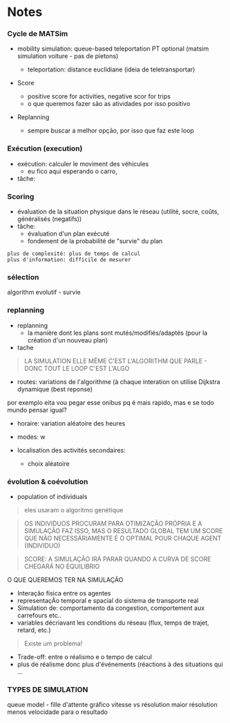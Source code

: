 # Notes
### Cycle de MATSim

- mobility simulation: queue-based teleportation PT optional (matsim simulation voiture - pas de pietons)
  - teleportation: distance euclidiane (ideia de teletransportar)

- Score
  - positive score for activities, negative scor for trips
  - o que queremos fazer são as atividades por isso positivo

- Replanning
   - sempre buscar a melhor opção, por isso que faz este loop

### Exécution (execution)
- exécution: calculer le moviment des véhicules 
  - eu fico aqui esperando o carro, 
- tâche: 

### Scoring
- évaluation de la situation physique dans le réseau (utilité, socre, coûts, généralisés (negatifs))
- tâche:
   - évaluation d'un plan exécuté
   - fondement de la probabilité de "survie" du plan

```
plus de complexité: plus de temps de calcul
plus d'information: difficile de mesurer
```
### sélection
algorithm evolutif - survie

### replanning
- replanning
  - la manière dont les plans sont mutés/modifiés/adaptés (pour la création d'un nouveau plan)
- tache

> LA SIMULATION ELLE MÊME C'EST L'ALGORITHM QUE PARLE - DONC TOUT LE LOOP C'EST L'ALGO
- routes: variations de l'algorithme (à chaque interation on utilise Dijkstra dynamique (best reponse) 

por exemplo eita vou pegar esse onibus pq é mais rapido, mas e se todo mundo pensar igual? 

- horaire: variation aléatoire des heures

- modes: w

- localisation des activités secondaires:
  - choix aléatoire

### évolution & coévolution

  - population of individuals 

> eles usaram o algoritmo genétique 

> OS INDIVIDUOS PROCURAM PARA OTIMIZAÇÃO PRÓPRIA E A SIMULAÇÃO FAZ ISSO, MAS O RESULTADO GLOBAL TEM UM SCORE QUE NÃO NECESSÁRIAMENTE É O OPTIMAL POUR CHAQUE AGENT (INDIVIDUO)

> SCORE: A SIMULAÇÃO IRÁ PARAR QUANDO A CURVA DE SCORE CHEGARÁ NO EQUILIBRIO

O QUE QUEREMOS TER NA SIMULAÇÃO
- Interação fisica entre os agentes
- representaçÃo temporal e spacial do sistema de transporte real
- Simulation de: comportamento da congestion, comportement aux carrefours etc..
- variables décriavant les conditions du réseau (flux, temps de trajet, retard, etc.)

> Existe um problema!
- Trade-off: entre o réalismo e o tempo de calcul
- plus de réalisme donc plus d'événements (réactions à des situations qui ...

### TYPES DE SIMULATION
queue model - fille d'attente
 gráfico vitesse vs résolution
 maior résolution menos velocidade para o resultado
 
 



